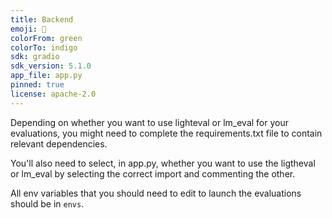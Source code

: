 ```yaml
---
title: Backend
emoji: 🥇
colorFrom: green
colorTo: indigo
sdk: gradio
sdk_version: 5.1.0
app_file: app.py
pinned: true
license: apache-2.0
---
```


Depending on whether you want to use lighteval or lm_eval for your evaluations, you might need to complete the 
requirements.txt file to contain relevant dependencies.

You'll also need to select, in app.py, whether you want to use the ligtheval or lm_eval by selecting the correct 
import and commenting the other.

All env variables that you should need to edit to launch the evaluations should be in `envs`.